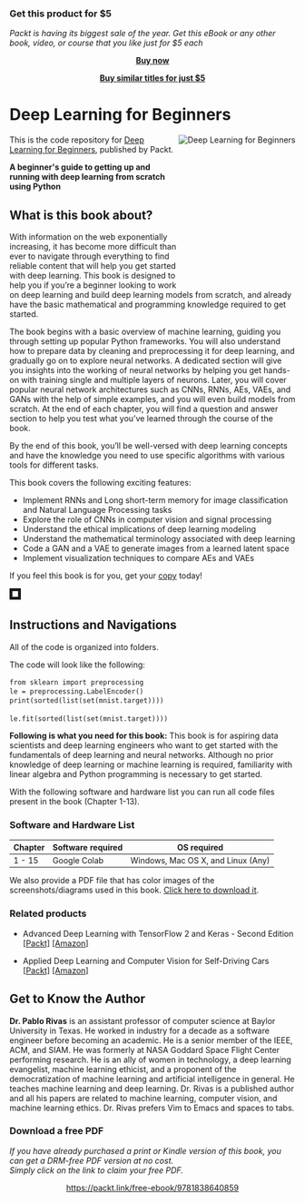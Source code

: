 
### Get this product for $5

<i>Packt is having its biggest sale of the year. Get this eBook or any other book, video, or course that you like just for $5 each</i>


<b><p align='center'>[Buy now](https://packt.link/9781838640859)</p></b>


<b><p align='center'>[Buy similar titles for just $5](https://subscription.packtpub.com/search)</p></b>


# Deep Learning for Beginners

<a href="https://www.packtpub.com/product/deep-learning-for-beginners/9781838640859?utm_source=github&utm_medium=repository&utm_campaign=9781838640859"><img src="https://static.packt-cdn.com/products/9781838640859/cover/smaller" alt="Deep Learning for Beginners" height="260px" align="right"></a>

This is the code repository for [Deep Learning for Beginners](https://www.packtpub.com/product/deep-learning-for-beginners/9781838640859?utm_source=github&utm_medium=repository&utm_campaign=9781838640859), published by Packt.

**A beginner's guide to getting up and running with deep learning from scratch using Python**

## What is this book about?
With information on the web exponentially increasing, it has become more difficult than ever to navigate through everything to find reliable content that will help you get started with deep learning. This book is designed to help you if you’re a beginner looking to work on deep learning and build deep learning models from scratch, and already have the basic mathematical and programming knowledge required to get started.

The book begins with a basic overview of machine learning, guiding you through setting up popular Python frameworks. You will also understand how to prepare data by cleaning and preprocessing it for deep learning, and gradually go on to explore neural networks. A dedicated section will give you insights into the working of neural networks by helping you get hands-on with training single and multiple layers of neurons. Later, you will cover popular neural network architectures such as CNNs, RNNs, AEs, VAEs, and GANs with the help of simple examples, and you will even build models from scratch. At the end of each chapter, you will find a question and answer section to help you test what you’ve learned through the course of the book.

By the end of this book, you’ll be well-versed with deep learning concepts and have the knowledge you need to use specific algorithms with various tools for different tasks.

This book covers the following exciting features: 
* Implement RNNs and Long short-term memory for image classification and Natural Language Processing tasks
* Explore the role of CNNs in computer vision and signal processing
* Understand the ethical implications of deep learning modeling
* Understand the mathematical terminology associated with deep learning
* Code a GAN and a VAE to generate images from a learned latent space
* Implement visualization techniques to compare AEs and VAEs

If you feel this book is for you, get your [copy](https://www.amazon.com/dp/1838640851) today!

<a href="https://www.packtpub.com/?utm_source=github&utm_medium=banner&utm_campaign=GitHubBanner"><img src="https://raw.githubusercontent.com/PacktPublishing/GitHub/master/GitHub.png" alt="https://www.packtpub.com/" border="5" /></a>

## Instructions and Navigations
All of the code is organized into folders.

The code will look like the following:
```
from sklearn import preprocessing
le = preprocessing.LabelEncoder()
print(sorted(list(set(mnist.target))))

le.fit(sorted(list(set(mnist.target))))
```


**Following is what you need for this book:**
This book is for aspiring data scientists and deep learning engineers who want to get started with the fundamentals of deep learning and neural networks. Although no prior knowledge of deep learning or machine learning is required, familiarity with linear algebra and Python programming is necessary to get started. 

With the following software and hardware list you can run all code files present in the book (Chapter 1-13).

### Software and Hardware List

| Chapter  | Software required                                                                    | OS required                        |
| -------- | -------------------------------------------------------------------------------------| -----------------------------------|
| 1 - 15   |  Google Colab                             						                                | Windows, Mac OS X, and Linux (Any) |


We also provide a PDF file that has color images of the screenshots/diagrams used in this book. [Click here to download it](https://static.packt-cdn.com/downloads/9781838640859_ColorImages.pdf).


### Related products <Other books you may enjoy>
* Advanced Deep Learning with TensorFlow 2 and Keras - Second Edition [[Packt]](https://www.packtpub.com/product/advanced-deep-learning-with-tensorflow-2-and-keras-second-edition/9781838821654) [[Amazon]](https://www.amazon.com/dp/B0851D5YQQ)

* Applied Deep Learning and Computer Vision for Self-Driving Cars [[Packt]](https://www.packtpub.com/product/applied-deep-learning-and-computer-vision-for-self-driving-cars/9781838646301) [[Amazon]](https://www.amazon.com/dp/1838646302)

## Get to Know the Author
 
**Dr. Pablo Rivas**
is an assistant professor of computer science at Baylor University in Texas. He worked in industry for a decade as a software engineer before becoming an academic. He is a senior member of the IEEE, ACM, and SIAM. He was formerly at NASA Goddard Space Flight Center performing research. He is an ally of women in technology, a deep learning evangelist, machine learning ethicist, and a proponent of the democratization of machine learning and artificial intelligence in general. He teaches machine learning and deep learning. Dr. Rivas is a published author and all his papers are related to machine learning, computer vision, and machine learning ethics. Dr. Rivas prefers Vim to Emacs and spaces to tabs.

### Download a free PDF

 <i>If you have already purchased a print or Kindle version of this book, you can get a DRM-free PDF version at no cost.<br>Simply click on the link to claim your free PDF.</i>
<p align="center"> <a href="https://packt.link/free-ebook/9781838640859">https://packt.link/free-ebook/9781838640859 </a> </p>